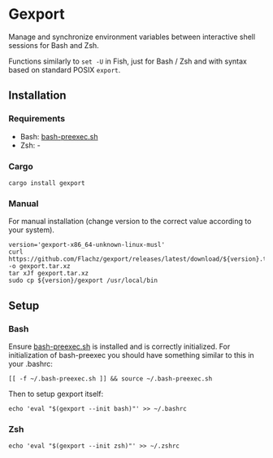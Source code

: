 # Gexport
Manage and synchronize environment variables between interactive shell sessions for Bash and Zsh.

Functions similarly to `set -U` in Fish, just for Bash / Zsh and with syntax based on
standard POSIX `export`.


## Installation
### Requirements
- Bash: [bash-preexec.sh](https://github.com/rcaloras/bash-preexec)
- Zsh: -

### Cargo
```shell
cargo install gexport
```

### Manual
For manual installation (change version to the correct value according to your system).
```shell
version='gexport-x86_64-unknown-linux-musl'
curl https://github.com/Flachz/gexport/releases/latest/download/${version}.tar.xz -o gexport.tar.xz
tar xJf gexport.tar.xz
sudo cp ${version}/gexport /usr/local/bin
```

## Setup
### Bash
Ensure [bash-preexec.sh](https://github.com/rcaloras/bash-preexec) is installed and is
correctly initialized. For initialization of bash-preexec you should have something similar
to this in your .bashrc:
```shell
[[ -f ~/.bash-preexec.sh ]] && source ~/.bash-preexec.sh
```

Then to setup gexport itself:
```shell
echo 'eval "$(gexport --init bash)"' >> ~/.bashrc
```

### Zsh
```shell
echo 'eval "$(gexport --init zsh)"' >> ~/.zshrc
```